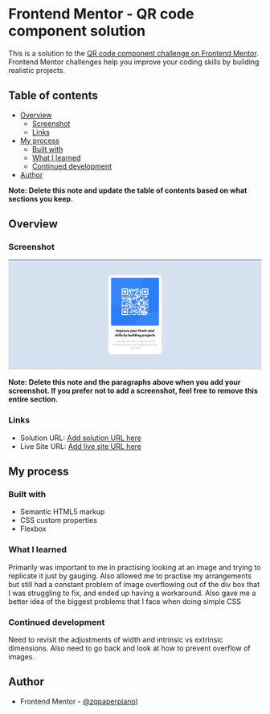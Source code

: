 # Frontend Mentor - QR code component solution

This is a solution to the [QR code component challenge on Frontend Mentor](https://www.frontendmentor.io/challenges/qr-code-component-iux_sIO_H). Frontend Mentor challenges help you improve your coding skills by building realistic projects. 

## Table of contents

- [Overview](#overview)
  - [Screenshot](#screenshot)
  - [Links](#links)
- [My process](#my-process)
  - [Built with](#built-with)
  - [What I learned](#what-i-learned)
  - [Continued development](#continued-development)
- [Author](#author)

**Note: Delete this note and update the table of contents based on what sections you keep.**

## Overview

### Screenshot

![](./images/Result-1.png)


**Note: Delete this note and the paragraphs above when you add your screenshot. If you prefer not to add a screenshot, feel free to remove this entire section.**

### Links

- Solution URL: [Add solution URL here](https://github.com/zqpaperpiano/QR-Code-FrontendPrac.git)
- Live Site URL: [Add live site URL here](https://zqpaperpiano.github.io/QR-Code-FrontendPrac/)

## My process

### Built with

- Semantic HTML5 markup
- CSS custom properties
- Flexbox

### What I learned

Primarily was important to me in practising looking at an image and trying to replicate it just by gauging. Also allowed me to practise my arrangements but still had a constant problem of image overflowing out of the div box that I was struggling to fix, and ended up having a workaround. Also gave me a better idea of the biggest problems that I face when doing simple CSS

### Continued development

Need to revisit the adjustments of width and intrinsic vs extrinsic dimensions. Also need to go back and look at how to prevent overflow of images. 


## Author

- Frontend Mentor - [@zqpaperpiano](https://https://www.frontendmentor.io/profile/zqpaperpiano))


